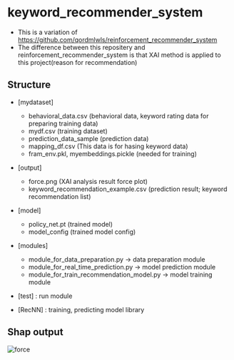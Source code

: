 # keyword_recommender_system
- This is a variation of https://github.com/qordmlwls/reinforcement_recommender_system
- The difference between this repositery and reinforcement_recommender_system is that XAI method is applied to this project(reason for recommendation)
## Structure
- [mydataset]
  - behavioral_data.csv (behavioral data, keyword rating data for preparing training data)
  - mydf.csv (training dataset)
  - prediction_data_sample (prediction data)
  - mapping_df.csv (This data is for hasing keyword data)
  - fram_env.pkl, myembeddings.pickle (needed for training)
  
- [output]
  - force.png (XAI analysis result force plot)
  - keyword_recommendation_example.csv (prediction result; keyword recommendation list)
  
- [model] 
  - policy_net.pt (trained model)
  - model_config (trained model config)
  
- [modules]
  - module_for_data_preparation.py -> data preparation module
  - module_for_real_time_prediction.py -> model prediction module
  - module_for_train_recommendation_model.py -> model training module

- [test] : run module

- [RecNN] : training, predicting model library


## Shap output
![force](https://user-images.githubusercontent.com/43153661/173265101-e3264a79-f8f7-4e05-b685-5d76c33ef7a3.png)